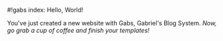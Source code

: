 #!gabs index: Hello, World!

You've just created a new website with Gabs, Gabriel's Blog System. *Now, go grab
 a cup of coffee and finish your templates!*
